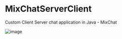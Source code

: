 # MixChatServerClient
Custom Client Server chat application in Java - MixChat 

![image](https://user-images.githubusercontent.com/12392300/228965988-3cc00683-c6a0-4f85-8fc6-217f90cae41d.png)
